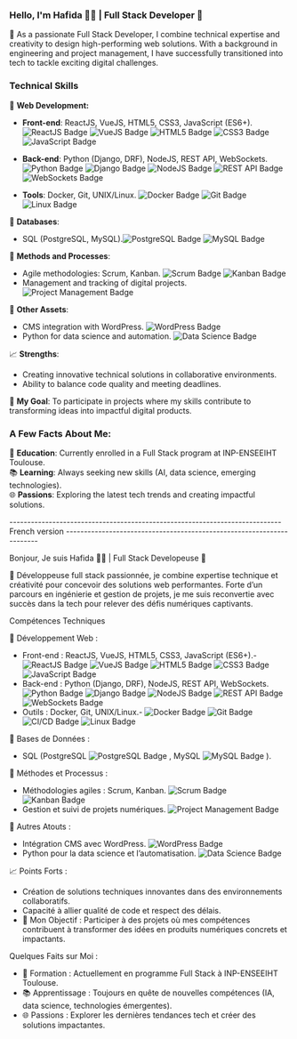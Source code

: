 ### Hello, I'm Hafida 👩‍💻 | Full Stack Developer 🚀

🌟 As a passionate Full Stack Developer, I combine technical expertise and creativity to design high-performing web solutions. With a background in engineering and project management, I have successfully transitioned into tech to tackle exciting digital challenges.

### Technical Skills

🔹 **Web Development:**

- **Front-end**: ReactJS, VueJS, HTML5, CSS3, JavaScript (ES6+). ![ReactJS Badge](https://img.shields.io/badge/ReactJS-61DAFB?style=flat&logo=react&logoColor=white) ![VueJS Badge](https://img.shields.io/badge/VueJS-4FC08D?style=flat&logo=vue.js&logoColor=white) ![HTML5 Badge](https://img.shields.io/badge/HTML5-E34F26?style=flat&logo=html5&logoColor=white) ![CSS3 Badge](https://img.shields.io/badge/CSS3-1572B6?style=flat&logo=css3&logoColor=white) ![JavaScript Badge](https://img.shields.io/badge/JavaScript-F7DF1E?style=flat&logo=javascript&logoColor=black)  

- **Back-end**: Python (Django, DRF), NodeJS, REST API, WebSockets.![Python Badge](https://img.shields.io/badge/Python-3776AB?style=flat&logo=python&logoColor=white) ![Django Badge](https://img.shields.io/badge/Django-092E20?style=flat&logo=django&logoColor=white) ![NodeJS Badge](https://img.shields.io/badge/Node.js-339933?style=flat&logo=node.js&logoColor=white)  ![REST API Badge](https://img.shields.io/badge/REST%20API-25A162?style=flat&logo=api&logoColor=white)  ![WebSockets Badge](https://img.shields.io/badge/WebSockets-4B0082?style=flat&logo=websocket&logoColor=white)  

- **Tools**: Docker, Git, UNIX/Linux. ![Docker Badge](https://img.shields.io/badge/Docker-2496ED?style=flat&logo=docker&logoColor=white) ![Git Badge](https://img.shields.io/badge/Git-F05032?style=flat&logo=git&logoColor=white) ![Linux Badge](https://img.shields.io/badge/Linux-FCC624?style=flat&logo=linux&logoColor=black)  

🔹 **Databases**:  
- SQL (PostgreSQL, MySQL).![PostgreSQL Badge](https://img.shields.io/badge/PostgreSQL-336791?style=flat&logo=postgresql&logoColor=white) ![MySQL Badge](https://img.shields.io/badge/MySQL-4479A1?style=flat&logo=mysql&logoColor=white)  

🔹 **Methods and Processes**:  
- Agile methodologies: Scrum, Kanban. ![Scrum Badge](https://img.shields.io/badge/Scrum-DA3A28?style=flat&logo=scrum&logoColor=white) ![Kanban Badge](https://img.shields.io/badge/Kanban-0072B1?style=flat&logo=kanban&logoColor=white)  
- Management and tracking of digital projects.   ![Project Management Badge](https://img.shields.io/badge/Project%20Management-FF7F50?style=flat&logo=project-management&logoColor=white)  

🔹 **Other Assets**:  
- CMS integration with WordPress.  ![WordPress Badge](https://img.shields.io/badge/WordPress-21759B?style=flat&logo=wordpress&logoColor=white)  
- Python for data science and automation.   ![Data Science Badge](https://img.shields.io/badge/Data%20Science-00BFFF?style=flat&logo=data-science&logoColor=white)  

📈 **Strengths**:  
- Creating innovative technical solutions in collaborative environments.  
- Ability to balance code quality and meeting deadlines.  

🎯 **My Goal**: To participate in projects where my skills contribute to transforming ideas into impactful digital products.

### A Few Facts About Me:
🔭 **Education**: Currently enrolled in a Full Stack program at INP-ENSEEIHT Toulouse.  
📚 **Learning**: Always seeking new skills (AI, data science, emerging technologies).  
🌐 **Passions**: Exploring the latest tech trends and creating impactful solutions.

----------------------------------------------------------------------------French version ----------------------------------------------------------------------


Bonjour, Je suis  Hafida 👩‍💻 | Full Stack Developeuse 🚀

🌟 Développeuse full stack passionnée, je combine expertise technique et créativité pour concevoir des solutions web performantes. 
Forte d’un parcours en ingénierie et gestion de projets, je me suis reconvertie avec succès dans la tech pour relever des défis numériques captivants.

Compétences Techniques

🔹 Développement Web :
- Front-end : ReactJS, VueJS, HTML5, CSS3, JavaScript (ES6+).- ![ReactJS Badge](https://img.shields.io/badge/ReactJS-61DAFB?style=flat&logo=react&logoColor=white)  ![VueJS Badge](https://img.shields.io/badge/VueJS-4FC08D?style=flat&logo=vue.js&logoColor=white)  ![HTML5 Badge](https://img.shields.io/badge/HTML5-E34F26?style=flat&logo=html5&logoColor=white)  ![CSS3 Badge](https://img.shields.io/badge/CSS3-1572B6?style=flat&logo=css3&logoColor=white)  ![JavaScript Badge](https://img.shields.io/badge/JavaScript-F7DF1E?style=flat&logo=javascript&logoColor=black)  
- Back-end : Python (Django, DRF), NodeJS, REST API, WebSockets.![Python Badge](https://img.shields.io/badge/Python-3776AB?style=flat&logo=python&logoColor=white)  ![Django Badge](https://img.shields.io/badge/Django-092E20?style=flat&logo=django&logoColor=white)  ![NodeJS Badge](https://img.shields.io/badge/Node.js-339933?style=flat&logo=node.js&logoColor=white)  ![REST API Badge](https://img.shields.io/badge/REST%20API-25A162?style=flat&logo=api&logoColor=white)  ![WebSockets Badge](https://img.shields.io/badge/WebSockets-4B0082?style=flat&logo=websocket&logoColor=white) 
- Outils : Docker, Git, UNIX/Linux.- ![Docker Badge](https://img.shields.io/badge/Docker-2496ED?style=flat&logo=docker&logoColor=white) ![Git Badge](https://img.shields.io/badge/Git-F05032?style=flat&logo=git&logoColor=white) ![CI/CD Badge](https://img.shields.io/badge/CI/CD-00BFFF?style=flat&logo=ci-cd&logoColor=white) ![Linux Badge](https://img.shields.io/badge/Linux-FCC624?style=flat&logo=linux&logoColor=black)  

🔹 Bases de Données :
- SQL (PostgreSQL ![PostgreSQL Badge](https://img.shields.io/badge/PostgreSQL-336791?style=flat&logo=postgresql&logoColor=white) , MySQL ![MySQL Badge](https://img.shields.io/badge/MySQL-4479A1?style=flat&logo=mysql&logoColor=white)  ).

🔹 Méthodes et Processus :
- Méthodologies agiles : Scrum, Kanban. ![Scrum Badge](https://img.shields.io/badge/Scrum-DA3A28?style=flat&logo=scrum&logoColor=white) ![Kanban Badge](https://img.shields.io/badge/Kanban-0072B1?style=flat&logo=kanban&logoColor=white)  
- Gestion et suivi de projets numériques. ![Project Management Badge](https://img.shields.io/badge/Project%20Management-FF7F50?style=flat&logo=project-management&logoColor=white)  

🔹 Autres Atouts :
- Intégration CMS avec WordPress. ![WordPress Badge](https://img.shields.io/badge/WordPress-21759B?style=flat&logo=wordpress&logoColor=white)  
- Python pour la data science et l’automatisation. ![Data Science Badge](https://img.shields.io/badge/Data%20Science-00BFFF?style=flat&logo=data-science&logoColor=white)  

📈 Points Forts :
- Création de solutions techniques innovantes dans des environnements collaboratifs.
- Capacité à allier qualité de code et respect des délais.
- 🎯 Mon Objectif : Participer à des projets où mes compétences contribuent à transformer des idées en produits numériques concrets et impactants.

Quelques Faits sur Moi :
- 🔭 Formation : Actuellement en programme Full Stack à INP-ENSEEIHT Toulouse.
- 📚 Apprentissage : Toujours en quête de nouvelles compétences (IA, data science, technologies émergentes).
- 🌐 Passions : Explorer les dernières tendances tech et créer des solutions impactantes.



